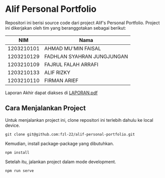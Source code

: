 # Alif Personal Portfolio

Repositori ini berisi source code dari project Alif's Personal Portfolio. Project ini dikerjakan oleh tim yang beranggotakan sebagai berikut:

| NIM        | Nama                       |
| ---------- | -------------------------- |
| 1203210101 | AHMAD MU'MIN FAISAL        |
| 1203210129 | FADHLAN SYAHRAN JUNGJUNGAN |
| 1203210109 | FAJRUL FALAH ARRAFI        |
| 1203210133 | ALIF RIZKY                 |
| 1203210110 | FIRMAN ARIEF               |

Laporan Akhir dapat diakses di [LAPORAN.pdf](./LAPORAN.pdf)

## Cara Menjalankan Project

Untuk menjalankan project ini, clone repositori ini terlebih dahulu ke local device.

```
git clone git@github.com:fzl-22/alif-personal-portfolio.git
```

Kemudian, install package-package yang dibutuhkan.

```
npm install
```

Setelah itu, jalankan project dalam mode development.

```
npm run serve
```

